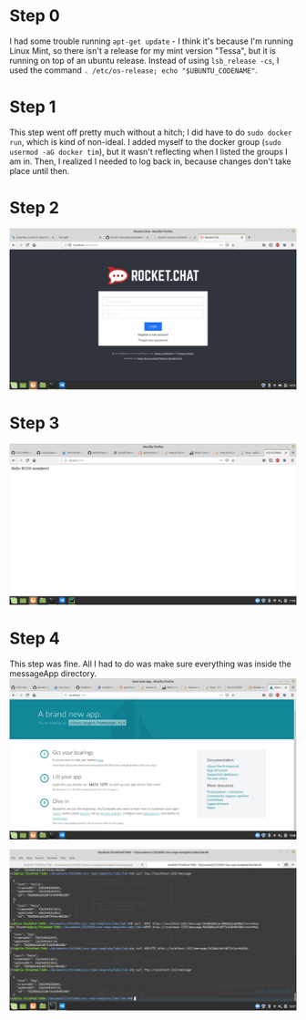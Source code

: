 # Step 0
I had some trouble running `apt-get update` - I think it's because I'm running Linux Mint, so there isn't a release for my mint version "Tessa", but it is running on top of an ubuntu release. Instead of using `lsb_release -cs`, I used the command `. /etc/os-release; echo "$UBUNTU_CODENAME"`.

# Step 1
This step went off pretty much without a hitch; I did have to do `sudo docker run`, which is kind of non-ideal. I added myself to the docker group (`sudo usermod -aG docker tim`), but it wasn't reflecting when I listed the groups I am in. Then, I realized I needed to log back in, because changes don't take place until then.

# Step 2
![rocket-chat.png](rocket-chat.png)

# Step 3
![hello-rcos.png](hello-rcos.png)

# Step 4
This step was fine. All I had to do was make sure everything was inside the messageApp directory.
![app.png](app.png)

![rest.png](rest.png)